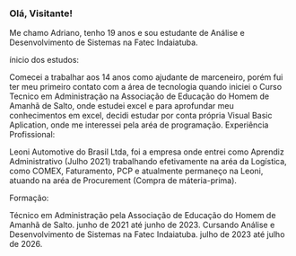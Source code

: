 ### Olá, Visitante!

Me chamo Adriano, tenho 19 anos e sou estudante de Análise e Desenvolvimento de Sistemas na Fatec Indaiatuba.

ínicio dos estudos:

Comecei a trabalhar aos 14 anos como ajudante de marceneiro, porém fui ter meu primeiro contato com a área de tecnologia quando iniciei o Curso Tecnico em Administração na Associação de Educação do Homem de Amanhã de Salto, onde estudei excel e para aprofundar meu conhecimentos em excel, decidi estudar por conta própria Visual Basic Aplication, onde me interessei pela aréa de programação. 
Experiência Profissional:

Leoni Automotive do Brasil Ltda, foi a empresa onde entrei como Aprendiz Administrativo (Julho 2021) trabalhando efetivamente na aréa da Logística, como COMEX, Faturamento, PCP e atualmente permaneço na Leoni, atuando na aréa de Procurement (Compra de máteria-prima).

Formação:

Técnico em Administração pela Associação de Educação do Homem de Amanhã de Salto. junho de 2021 até junho de 2023.
Cursando Análise e Desenvolvimento de Sistemas na Fatec Indaiatuba. julho de 2023 até julho de 2026.
